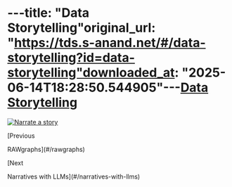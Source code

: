 ---title: "Data Storytelling"original_url: "https://tds.s-anand.net/#/data-storytelling?id=data-storytelling"downloaded_at: "2025-06-14T18:28:50.544905"---[Data Storytelling](#/data-storytelling?id=data-storytelling)
=============================================================

[![Narrate a story](https://i.ytimg.com/vi_webp/aF93i6zVVQg/sddefault.webp)](https://youtu.be/aF93i6zVVQg)

[Previous

RAWgraphs](#/rawgraphs)

[Next

Narratives with LLMs](#/narratives-with-llms)